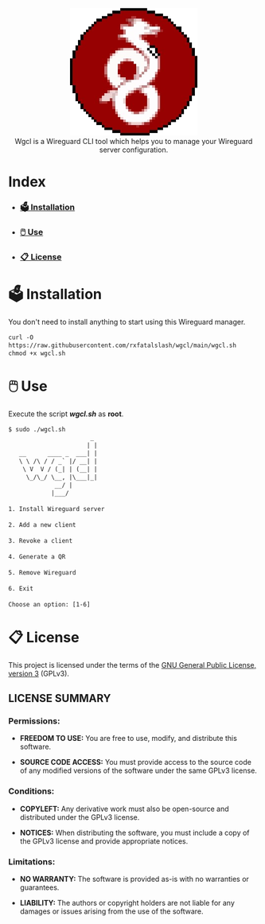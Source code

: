 <div align="center">
    <img src="./assets/wgcl.png"><br>
    Wgcl is a Wireguard CLI tool which helps you to manage your Wireguard server configuration.
</div>

# Index
* ### [🗳️ Installation](#🗳️-installation)
* ### [🖱️ Use](#🖱️-use)
* ### [📋 License](#📋-license)

# 🗳️ Installation

You don't need to install anything to start using this Wireguard manager.
```
curl -O https://raw.githubusercontent.com/rxfatalslash/wgcl/main/wgcl.sh
chmod +x wgcl.sh
```

# 🖱️ Use

Execute the script ***wgcl.sh*** as **root**.
```
$ sudo ./wgcl.sh
                       _
                      | |
   __      ____ _  ___| |
   \ \ /\ / / _` |/ __| |
    \ V  V / (_| | (__| |
     \_/\_/ \__, |\___|_|
             __/ |
            |___/

1. Install Wireguard server

2. Add a new client

3. Revoke a client

4. Generate a QR

5. Remove Wireguard

6. Exit

Choose an option: [1-6]
```

# 📋 License

This project is licensed under the terms of the [GNU General Public License, version 3](https://www.gnu.org/licenses/gpl-3.0.html) (GPLv3).

## LICENSE SUMMARY
### Permissions:

* **FREEDOM TO USE:** You are free to use, modify, and distribute this software.

* **SOURCE CODE ACCESS:** You must provide access to the source code of any modified versions of the software under the same GPLv3 license.

### Conditions:

* **COPYLEFT:** Any derivative work must also be open-source and distributed under the GPLv3 license.

* **NOTICES:** When distributing the software, you must include a copy of the GPLv3 license and provide appropriate notices.

### Limitations:

* **NO WARRANTY:** The software is provided as-is with no warranties or guarantees.

* **LIABILITY:** The authors or copyright holders are not liable for any damages or issues arising from the use of the software.

<a href="https://www.gnu.org/licenses/gpl-3.0.html" target="_blank">
  <img src="https://upload.wikimedia.org/wikipedia/commons/9/93/GPLv3_Logo.svg" width="80" height="15" />
</a>